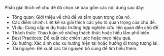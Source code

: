 Phần giải thích về chủ đề đã chọn sẽ bao gồm các nội dung sau đây:

- Tổng quan: Giới thiệu về chủ đề và tầm quan trọng của nó.
- Các điểm chính: Liệt kê và giải thích các yếu tố quan trọng của chủ đề.
- Ví dụ: Cung cấp ví dụ hoặc trường hợp nghiên cứu liên quan đến chủ đề.
- Thách thức: Thảo luận về những thách thức hoặc hiểu lầm phổ biến.
- Best Practices: Đề xuất các chiến lược hoặc mẹo hiệu quả.
- Xu hướng: Xác định các xu hướng hiện tại hoặc hướng đi trong tương lai.
- Tài nguyên: Đề xuất các tài nguyên bổ sung để tìm hiểu thêm.
